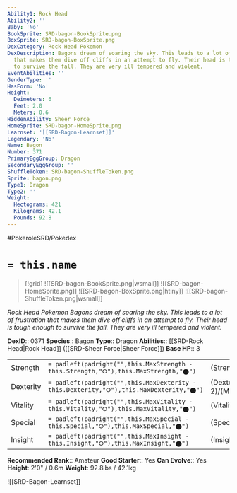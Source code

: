 ```yaml
---
Ability1: Rock Head
Ability2: ''
Baby: 'No'
BookSprite: SRD-bagon-BookSprite.png
BoxSprite: SRD-bagon-BoxSprite.png
DexCategory: Rock Head Pokemon
DexDescription: Bagons dream of soaring the sky. This leads to a lot of frustration
  that makes them dive off cliffs in an attempt to fly. Their head is tough enough
  to survive the fall. They are very ill tempered and violent.
EventAbilities: ''
GenderType: ''
HasForm: 'No'
Height:
  Deimeters: 6
  Feet: 2.0
  Meters: 0.6
HiddenAbility: Sheer Force
HomeSprite: SRD-bagon-HomeSprite.png
Learnset: '[[SRD-Bagon-Learnset]]'
Legendary: 'No'
Name: Bagon
Number: 371
PrimaryEggGroup: Dragon
SecondaryEggGroup: ''
ShuffleToken: SRD-bagon-ShuffleToken.png
Sprite: bagon.png
Type1: Dragon
Type2: ''
Weight:
  Hectograms: 421
  Kilograms: 42.1
  Pounds: 92.8
---
```


#PokeroleSRD/Pokedex

# `= this.name`

> [!grid]
> ![[SRD-bagon-BookSprite.png|wsmall]]
> ![[SRD-bagon-HomeSprite.png]]
> ![[SRD-bagon-BoxSprite.png|htiny]]
> ![[SRD-bagon-ShuffleToken.png|wsmall]]


*Rock Head Pokemon*
*Bagons dream of soaring the sky. This leads to a lot of frustration that makes them dive off cliffs in an attempt to fly. Their head is tough enough to survive the fall. They are very ill tempered and violent.*

**DexID**:: 0371
**Species**:: Bagon
**Type**:: Dragon
**Abilities**:: [[SRD-Rock Head|Rock Head]] ([[SRD-Sheer Force|Sheer Force]])
**Base HP**:: 3

|           |                                                                                        |                                          |
| --------- | -------------------------------------------------------------------------------------- | ---------------------------------------- |
| Strength  | `= padleft(padright("",this.MaxStrength - this.Strength,"⭘"),this.MaxStrength,"⬤")`    | (Strength::2)/(MaxStrength::5)   |
| Dexterity | `= padleft(padright("",this.MaxDexterity - this.Dexterity,"⭘"),this.MaxDexterity,"⬤")` | (Dexterity:: 2)/(MaxDexterity::4) |
| Vitality  | `= padleft(padright("",this.MaxVitality - this.Vitality,"⭘"),this.MaxVitality,"⬤")`    | (Vitality::2)/(MaxVitality::4)   |
| Special   | `= padleft(padright("",this.MaxSpecial - this.Special,"⭘"),this.MaxSpecial,"⬤")`       | (Special::1)/(MaxSpecial::3)     |
| Insight   | `= padleft(padright("",this.MaxInsight - this.Insight,"⭘"),this.MaxInsight,"⬤")`       | (Insight::1)/(MaxInsight::3)     |


**Recommended Rank**:: Amateur
**Good Starter**:: Yes
**Can Evolve**:: Yes
**Height**: 2'0" / 0.6m
**Weight**: 92.8lbs / 42.1kg

![[SRD-Bagon-Learnset]]